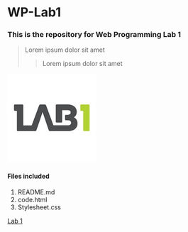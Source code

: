 # WP-Lab1


### This is the repository for Web Programming Lab 1

> Lorem ipsum dolor sit amet
> > Lorem ipsum dolor sit amet

![Alt text](/1520841847351.jpg "LAB 1")

#### Files included
1. README.md
2. code.html
3. Stylesheet.css
  


[Lab 1](https://canvas.hw.ac.uk/courses/5395/assignments/44108)
